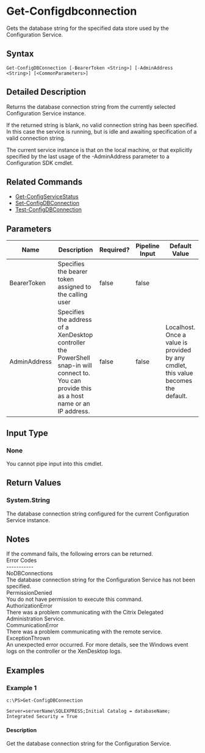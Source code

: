 ﻿
# Get-Configdbconnection
Gets the database string for the specified data store used by the Configuration Service.
## Syntax
```
Get-ConfigDBConnection [-BearerToken <String>] [-AdminAddress <String>] [<CommonParameters>]
```
## Detailed Description
Returns the database connection string from the currently selected Configuration Service instance.

If the returned string is blank, no valid connection string has been specified. In this case the service is running, but is idle and awaiting specification of a valid connection string.

The current service instance is that on the local machine, or that explicitly specified by the last usage of the -AdminAddress parameter to a Configuration SDK cmdlet.


## Related Commands

* [Get-ConfigServiceStatus](../Get-ConfigServiceStatus/)
* [Set-ConfigDBConnection](../Set-ConfigDBConnection/)
* [Test-ConfigDBConnection](../Test-ConfigDBConnection/)
## Parameters
| Name   | Description | Required? | Pipeline Input | Default Value |
| --- | --- | --- | --- | --- |
| BearerToken | Specifies the bearer token assigned to the calling user | false | false |  |
| AdminAddress | Specifies the address of a XenDesktop controller the PowerShell snap-in will connect to. You can provide this as a host name or an IP address. | false | false | Localhost. Once a value is provided by any cmdlet, this value becomes the default. |

## Input Type

### None
You cannot pipe input into this cmdlet.
## Return Values

### System.String
The database connection string configured for the current Configuration Service instance.
## Notes
If the command fails, the following errors can be returned.<br>    Error Codes<br>    -----------<br>    NoDBConnections<br>        The database connection string for the Configuration Service has not been specified.<br>    PermissionDenied<br>        You do not have permission to execute this command.<br>    AuthorizationError<br>        There was a problem communicating with the Citrix Delegated Administration Service.<br>    CommunicationError<br>        There was a problem communicating with the remote service.<br>    ExceptionThrown<br>        An unexpected error occurred.  For more details, see the Windows event logs on the controller or the XenDesktop logs.
## Examples

### Example 1
```
c:\PS>Get-ConfigDBConnection

Server=serverName\SQLEXPRESS;Initial Catalog = databaseName;  Integrated Security = True
```
#### Description
Get the database connection string for the Configuration Service.
